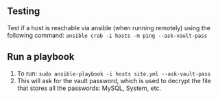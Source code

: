 ## Testing
Test if a host is reachable via ansible (when running remotely) using the following command:
`ansible crab -i hosts -m ping --ask-vault-pass`

## Run a playbook 
1. To run: `sudo ansible-playbook -i hosts site.yml --ask-vault-pass`
1. This will ask for the vault password, which is used to decrypt the file that stores all the passwords: MySQL, System, etc.